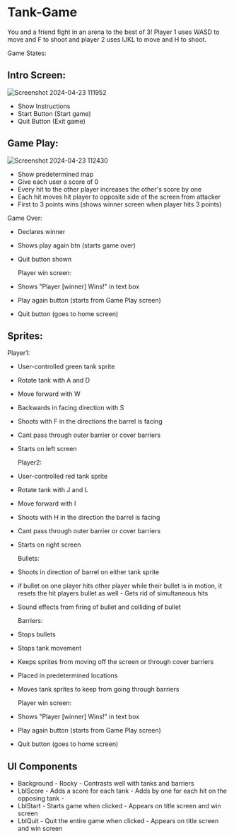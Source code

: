 # Tank-Game

You and a friend fight in an arena to the best of 3! Player 1 uses WASD to move and F to shoot and player 2 uses IJKL to move and H to shoot.

Game States:

## Intro Screen:
![Screenshot 2024-04-23 111952](https://github.com/Oij13/Tank-Game/assets/156932008/232f0378-cff2-41ec-b2d7-741ea41ade4a)

- Show Instructions
- Start Button (Start game)
- Quit Button (Exit game)

## Game Play:
![Screenshot 2024-04-23 112430](https://github.com/Oij13/Tank-Game/assets/156932008/cecee3c8-b94a-47b2-b63c-7c7770c1833b)

- Show predetermined map
- Give each user a score of 0
- Every hit to the other player increases the other's score by one
- Each hit moves hit player to opposite side of the screen from attacker
- First to 3 points wins (shows winner screen when player hits 3 points)

Game Over:
- Declares winner
- Shows play again btn (starts game over)
- Quit button shown

  Player win screen:
- Shows "Player [winner] Wins!" in text box
- Play again button (starts from Game Play screen)
- Quit button (goes to home screen)

  


## Sprites:
  Player1:
- User-controlled green tank sprite
- Rotate tank with A and D
- Move forward with W
- Backwards in facing direction with S
- Shoots with F in the directions the barrel is facing
- Cant pass through outer barrier or cover barriers
- Starts on left screen

  Player2:
- User-controlled red tank sprite
- Rotate tank with J and L
- Move forward with I
- Shoots with H in the direction the barrel is facing
- Cant pass through outer barrier or cover barriers
- Starts on right screen

  Bullets:
- Shoots in direction of barrel on either tank sprite
- if bullet on one player hits other player while their bullet is in motion, it resets the hit players bullet as well
      - Gets rid of simultaneous hits
- Sound effects from firing of bullet and colliding of bullet

  Barriers:
- Stops bullets
- Stops tank movement
- Keeps sprites from moving off the screen or through cover barriers
- Placed in predetermined locations
- Moves tank sprites to keep from going through barriers

  Player win screen:
- Shows "Player [winner] Wins!" in text box
- Play again button (starts from Game Play screen)
- Quit button (goes to home screen)

## UI Components
- Background
      - Rocky
      - Contrasts well with tanks and barriers
- LblScore
      - Adds a score for each tank
      - Adds by one for each hit on the opposing tank
      -
- LblStart
      - Starts game when clicked
      - Appears on title screen and win screen
- LblQuit
      - Quit the entire game when clicked
      - Appears on title screen and win screen
  





  
